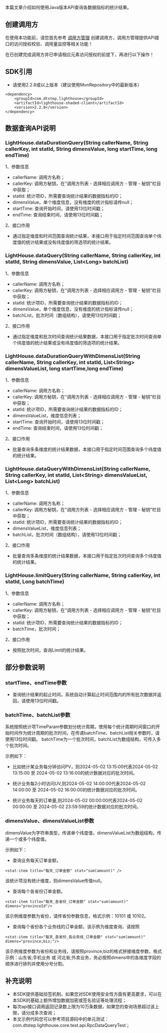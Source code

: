 本篇文章介绍如何使用Java版本API查询各数据指标的统计结果。

## 创建调用方

在使用本功能前，请您首先参考 [调用方管理](/web/11.md) 创建调用方，调用方管理提供API接口的访问授权校验、调用量监控等相关功能！

在已创建完成调用方并已申请相应元素访问授权的前提下，再进行以下操作！

## SDK引用

+ 请使用2.2.8或以上版本（建议使用MvnRepository中的最新版本）
```
<dependency>
    <groupId>com.dtstep.lighthouse</groupId>
    <artifactId>lighthouse-shaded-client</artifactId>
    <version>2.2.8</version>
</dependency>
```

## 数据查询API说明

### LightHouse.dataDurationQuery(String callerName, String callerKey, int statId, String dimensValue, long startTime, long endTime)

1、参数信息

+ callerName: 调用方名称；
+ callerKey: 调用方秘钥，在“调用方列表 - 选择相应调用方 - 管理 - 秘钥”栏目中获取；
+ statId: 统计项ID，所需要查询统计结果的数据指标的ID；
+ dimensValue，单个维度信息，没有维度的统计指标请传null；
+ startTime: 查询开始时间，请使用13位时间戳；
+ endTime: 查询结束时间，请使用13位时间戳；

2、接口作用

+ 通过指定维度和时间范围查询统计结果，本接口用于指定时间范围查询单个纬度值的统计结果或没有纬度值的筛选项的统计结果。

### LightHouse.dataQuery(String callerName, String callerKey, int statId, String dimensValue, List\<Long\> batchList)

1、参数信息

+ callerName: 调用方名称；
+ callerKey: 调用方秘钥，在“调用方列表 - 选择相应调用方 - 管理 - 秘钥”栏目中获取；
+ statId: 统计项ID，所需要查询统计结果的数据指标的ID；
+ dimensValue，单个维度信息，没有维度的统计指标请传null；
+ batchList，批次时间（数组结构），请使用13位时间戳；

2、接口作用

+ 通过指定维度和批次时间查询统计结果数据，本接口用于指定批次时间查询单个纬度值的统计结果或没有纬度值的筛选项的统计结果。

### LightHouse.dataDurationQueryWithDimensList(String callerName, String callerKey, int statId, List\<String\> dimensValueList, long startTime,long endTime)

1、参数信息

+ callerName: 调用方名称；
+ callerKey: 调用方秘钥，在“调用方列表 - 选择相应调用方 - 管理 - 秘钥”栏目中获取；
+ statId: 统计项ID，所需要查询统计结果的数据指标的ID；
+ dimensValueList，维度信息列表；
+ startTime: 查询开始时间，请使用13位时间戳；
+ endTime: 查询结束时间，请使用13位时间戳；

2、接口作用

+ 批量查询多条维度的统计结果数据，本接口用于指定时间范围查询多个纬度值的统计结果。

### LightHouse.dataQueryWithDimensList(String callerName, String callerKey, int statId, List\<String\> dimensValueList, List\<Long\> batchList)

1、参数信息

+ callerName: 调用方名称；
+ callerKey: 调用方秘钥，在“调用方列表 - 选择相应调用方 - 管理 - 秘钥”栏目中获取；
+ statId: 统计项ID，所需要查询统计结果的数据指标的ID；
+ dimensValueList，维度信息列表；
+ batchList，批次时间（数组结构），请使用13位时间戳；

2、接口作用

+ 批量查询多条维度的统计结果数据，本接口用于指定批次时间查询多个纬度值的统计结果。

### LightHouse.limitQuery(String callerName, String callerKey, int statId, Long batchTime)

1、参数信息

+ callerName: 调用方名称；
+ callerKey: 调用方秘钥，在“调用方列表 - 选择相应调用方 - 管理 - 秘钥”栏目中获取；
+ statId: 统计项ID，所需要查询统计结果的数据指标的ID；
+ batchTime，批次时间；

2、接口作用

+ 按照批次时间，查询Limit的统计结果。

## 部分参数说明

### startTime、endTime参数
+ 查询统计结果的起止时间，系统自动计算起止时间范围内的所有批次数据并返回，请使用13位时间戳。

### batchTime、batchList参数

系统按照统计项TimeParam参数划分统计周期，使用每个统计周期时间窗口的开始时间作为统计周期的批次时间，在传递batchTime、batchList相关参数时，请使用13位时间戳。
batchTime为一个批次时间，batchList为数组结构，可传入多个批次时间。

示例如下：

+ 比如统计某业务每分钟访问PV，则2024-05-02 13:15:00代表2024-05-02 13:15:00 至 2024-05-02 13:16:00的统计数据对应的批次时间。

+ 统计业务每2小时访问UV,则2024-05-02 14:00:00代表2024-05-02 14:00:00 至 2024-05-02 16:00:00的统计数据对应的批次时间。

+ 统计业务每天的订单量,则2024-05-02 00:00:00代表2024-05-02 00:00:00 至 2024-05-02 23:59:59的统计数据对应的批次时间。

### dimensValue、dimensValueList参数

dimensValue为字符串类型，传递单个纬度值，dimensValueList为数组结构，传递一个或多个纬度值。

示例如下：

+ 查询业务每天订单金额，

```
<stat-item title="每天_订单金额" stat="sum(amount)" />
```

该统计项没有统计维度，则dimensValue传值null。

+ 查询每个各省份订单金额。

```
<stat-item title="每天_各省份_订单金额" stat="sum(amount)" dimens="provinceId"/>
```
该示例维度参数为省份，请传省份参数信息，格式示例：10101 或 10102。

+ 查询每个省份各个业务线的订单金额，该示例为维度查询，请按照

```
<stat-item title="每天_各省份_各业务线_订单金额" stat="sum(amount)" dimens="province;biz;"/>
```

该示例维度参数为省份和业务线，请按照province;biz的格式拼接维度参数，格式示例：山东省;手机业务 或 河北省;外卖业务，务必按照dimens中的各维度字段的顺序进行排列并使用分号分割。

## 补充说明

+ 本SDK提供基础验签机制，如果您对SDK使用安全性方面有更高要求，可以在本SDK的基础上额外增加数据加密或签名验证等处理流程；
+ 每次api接口调用返回记录数上限为10万条数据，如果您的查询场景超过该上限，请分成多次查询；
+ 本文示例代码您可以参考项目源码中的单元测试：com.dtstep.lighthouse.core.test.api.RpcDataQueryTest；